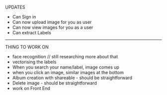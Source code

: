 UPDATES
- Can Sign in
- Can now upload image for you as user
- Can now view images for you as a user
- Can extract Labels


-----------------------------------------------------------------------------
THING TO WORK ON
- face recognition // still researching more about that
- vectorising the labels
- When you search your name/label, image comes up
- when you click an image, similar images at the bottom
- Album creation with shareable - should be straightforward
- Delete image - should be straightforward
- work on Front End

